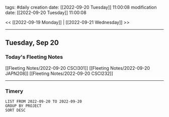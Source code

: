 tags: #daily
creation date: [[2022-09-20 Tuesday]] 11:00:08
modification date: [[2022-09-20 Tuesday]] 11:00:08

<< [[2022-09-19 Monday]] | [[2022-09-21 Wednesday]] >> 

---

## Tuesday, Sep 20

### Today's Fleeting Notes
[[Fleeting Notes/2022-09-20 CSCI301]]
[[Fleeting Notes/2022-09-20 JAPN208]]
[[Fleeting Notes/2022-09-20 CSCI232]]


---

### Timery
```toggl
LIST FROM 2022-09-20 TO 2022-09-20
GROUP BY PROJECT
SORT DESC
```
